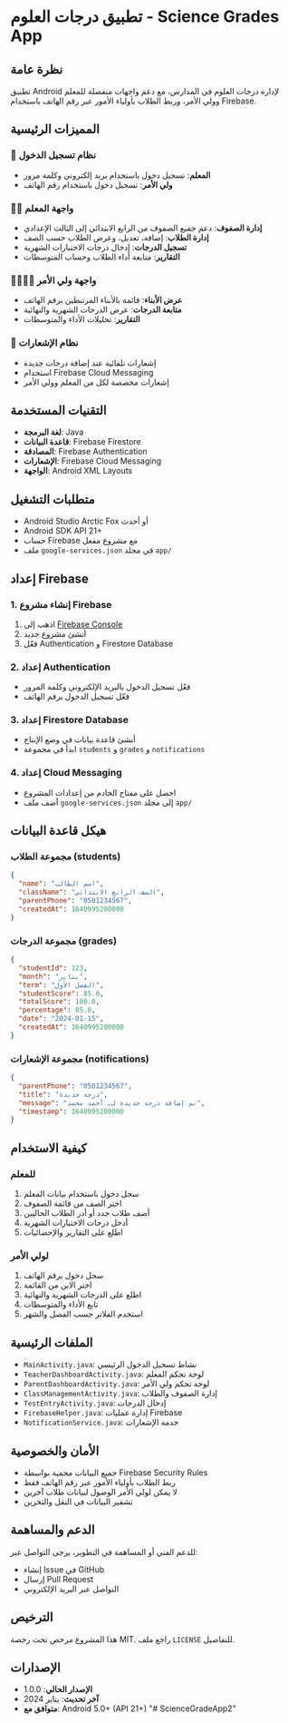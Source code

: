 # تطبيق درجات العلوم - Science Grades App

## نظرة عامة
تطبيق Android لإدارة درجات العلوم في المدارس، مع دعم واجهات منفصلة للمعلم وولي الأمر، وربط الطلاب بأولياء الأمور عبر رقم الهاتف باستخدام Firebase.

## المميزات الرئيسية

### 🔐 نظام تسجيل الدخول
- **المعلم**: تسجيل دخول باستخدام بريد إلكتروني وكلمة مرور
- **ولي الأمر**: تسجيل دخول باستخدام رقم الهاتف

### 👨‍🏫 واجهة المعلم
- **إدارة الصفوف**: دعم جميع الصفوف من الرابع الابتدائي إلى الثالث الإعدادي
- **إدارة الطلاب**: إضافة، تعديل، وعرض الطلاب حسب الصف
- **تسجيل الدرجات**: إدخال درجات الاختبارات الشهرية
- **التقارير**: متابعة أداء الطلاب وحساب المتوسطات

### 👨‍👩‍👧‍👦 واجهة ولي الأمر
- **عرض الأبناء**: قائمة بالأبناء المرتبطين برقم الهاتف
- **متابعة الدرجات**: عرض الدرجات الشهرية والنهائية
- **التقارير**: تحليلات الأداء والمتوسطات

### 🔔 نظام الإشعارات
- إشعارات تلقائية عند إضافة درجات جديدة
- استخدام Firebase Cloud Messaging
- إشعارات مخصصة لكل من المعلم وولي الأمر

## التقنيات المستخدمة

- **لغة البرمجة**: Java
- **قاعدة البيانات**: Firebase Firestore
- **المصادقة**: Firebase Authentication
- **الإشعارات**: Firebase Cloud Messaging
- **الواجهة**: Android XML Layouts

## متطلبات التشغيل

- Android Studio Arctic Fox أو أحدث
- Android SDK API 21+
- حساب Firebase مع مشروع مفعل
- ملف `google-services.json` في مجلد `app/`

## إعداد Firebase

### 1. إنشاء مشروع Firebase
1. اذهب إلى [Firebase Console](https://console.firebase.google.com/)
2. أنشئ مشروع جديد
3. فعّل Authentication و Firestore Database

### 2. إعداد Authentication
- فعّل تسجيل الدخول بالبريد الإلكتروني وكلمة المرور
- فعّل تسجيل الدخول برقم الهاتف

### 3. إعداد Firestore Database
- أنشئ قاعدة بيانات في وضع الإنتاج
- ابدأ في مجموعة `students` و `grades` و `notifications`

### 4. إعداد Cloud Messaging
- احصل على مفتاح الخادم من إعدادات المشروع
- أضف ملف `google-services.json` إلى مجلد `app/`

## هيكل قاعدة البيانات

### مجموعة الطلاب (students)
```json
{
  "name": "اسم الطالب",
  "className": "الصف الرابع الابتدائي",
  "parentPhone": "0501234567",
  "createdAt": 1640995200000
}
```

### مجموعة الدرجات (grades)
```json
{
  "studentId": 123,
  "month": "يناير",
  "term": "الفصل الأول",
  "studentScore": 85.0,
  "totalScore": 100.0,
  "percentage": 85.0,
  "date": "2024-01-15",
  "createdAt": 1640995200000
}
```

### مجموعة الإشعارات (notifications)
```json
{
  "parentPhone": "0501234567",
  "title": "درجة جديدة",
  "message": "تم إضافة درجة جديدة لـ أحمد محمد",
  "timestamp": 1640995200000
}
```

## كيفية الاستخدام

### للمعلم
1. سجل دخول باستخدام بيانات المعلم
2. اختر الصف من قائمة الصفوف
3. أضف طلاب جدد أو أدر الطلاب الحاليين
4. أدخل درجات الاختبارات الشهرية
5. اطلع على التقارير والإحصائيات

### لولي الأمر
1. سجل دخول برقم الهاتف
2. اختر الابن من القائمة
3. اطلع على الدرجات الشهرية والنهائية
4. تابع الأداء والمتوسطات
5. استخدم الفلاتر حسب الفصل والشهر

## الملفات الرئيسية

- `MainActivity.java`: نشاط تسجيل الدخول الرئيسي
- `TeacherDashboardActivity.java`: لوحة تحكم المعلم
- `ParentDashboardActivity.java`: لوحة تحكم ولي الأمر
- `ClassManagementActivity.java`: إدارة الصفوف والطلاب
- `TestEntryActivity.java`: إدخال الدرجات
- `FirebaseHelper.java`: إدارة عمليات Firebase
- `NotificationService.java`: خدمة الإشعارات

## الأمان والخصوصية

- جميع البيانات محمية بواسطة Firebase Security Rules
- ربط الطلاب بأولياء الأمور عبر رقم الهاتف فقط
- لا يمكن لولي الأمر الوصول لبيانات طلاب آخرين
- تشفير البيانات في النقل والتخزين

## الدعم والمساهمة

للدعم الفني أو المساهمة في التطوير، يرجى التواصل عبر:
- إنشاء Issue في GitHub
- إرسال Pull Request
- التواصل عبر البريد الإلكتروني

## الترخيص

هذا المشروع مرخص تحت رخصة MIT. راجع ملف `LICENSE` للتفاصيل.

## الإصدارات

- **الإصدار الحالي**: 1.0.0
- **آخر تحديث**: يناير 2024
- **متوافق مع**: Android 5.0+ (API 21+)
"# ScienceGradeApp2" 
